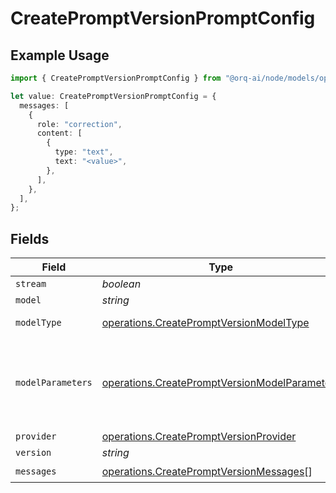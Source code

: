 # CreatePromptVersionPromptConfig

## Example Usage

```typescript
import { CreatePromptVersionPromptConfig } from "@orq-ai/node/models/operations";

let value: CreatePromptVersionPromptConfig = {
  messages: [
    {
      role: "correction",
      content: [
        {
          type: "text",
          text: "<value>",
        },
      ],
    },
  ],
};
```

## Fields

| Field                                                                                                          | Type                                                                                                           | Required                                                                                                       | Description                                                                                                    |
| -------------------------------------------------------------------------------------------------------------- | -------------------------------------------------------------------------------------------------------------- | -------------------------------------------------------------------------------------------------------------- | -------------------------------------------------------------------------------------------------------------- |
| `stream`                                                                                                       | *boolean*                                                                                                      | :heavy_minus_sign:                                                                                             | N/A                                                                                                            |
| `model`                                                                                                        | *string*                                                                                                       | :heavy_minus_sign:                                                                                             | N/A                                                                                                            |
| `modelType`                                                                                                    | [operations.CreatePromptVersionModelType](../../models/operations/createpromptversionmodeltype.md)             | :heavy_minus_sign:                                                                                             | The type of the model                                                                                          |
| `modelParameters`                                                                                              | [operations.CreatePromptVersionModelParameters](../../models/operations/createpromptversionmodelparameters.md) | :heavy_minus_sign:                                                                                             | Model Parameters: Not all parameters apply to every model                                                      |
| `provider`                                                                                                     | [operations.CreatePromptVersionProvider](../../models/operations/createpromptversionprovider.md)               | :heavy_minus_sign:                                                                                             | N/A                                                                                                            |
| `version`                                                                                                      | *string*                                                                                                       | :heavy_minus_sign:                                                                                             | N/A                                                                                                            |
| `messages`                                                                                                     | [operations.CreatePromptVersionMessages](../../models/operations/createpromptversionmessages.md)[]             | :heavy_check_mark:                                                                                             | N/A                                                                                                            |